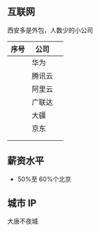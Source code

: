 ## 互联网

西安多是外包，人数少的小公司

| 序号 | 公司   |      |
| ---- | ------ | ---- |
|      | 华为   |      |
|      | 腾讯云 |      |
|      | 阿里云 |      |
|      | 广联达 |      |
|      | 大疆   |      |
|      | 京东   |      |
|      |        |      |
|      |        |      |



## 薪资水平

- 50%至 60%个北京

## 城市 IP

大唐不夜城
